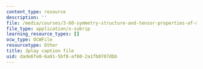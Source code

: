```yaml
---
content_type: resource
description: ''
file: /media/courses/3-60-symmetry-structure-and-tensor-properties-of-materials-fall-2005/dade6fe06a915bf8af602a1fb0707dbb_APv1uyLL6ok.vtt
file_type: application/x-subrip
learning_resource_types: []
ocw_type: OCWFile
resourcetype: Other
title: 3play caption file
uid: dade6fe0-6a91-5bf8-af60-2a1fb0707dbb
---
```

